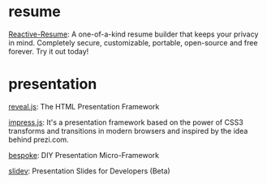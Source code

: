 # resume

[Reactive-Resume](https://github.com/AmruthPillai/Reactive-Resume): A one-of-a-kind resume builder that keeps your privacy in mind. Completely secure, customizable, portable, open-source and free forever. Try it out today!

# presentation

[reveal.js](https://github.com/hakimel/reveal.js): The HTML Presentation Framework

[impress.js](https://github.com/impress/impress.js): It's a presentation framework based on the power of CSS3 transforms and transitions in modern browsers and inspired by the idea behind prezi.com.

[bespoke](https://github.com/bespokejs/bespoke): DIY Presentation Micro-Framework

[slidev](https://github.com/slidevjs/slidev): Presentation Slides for Developers (Beta)
